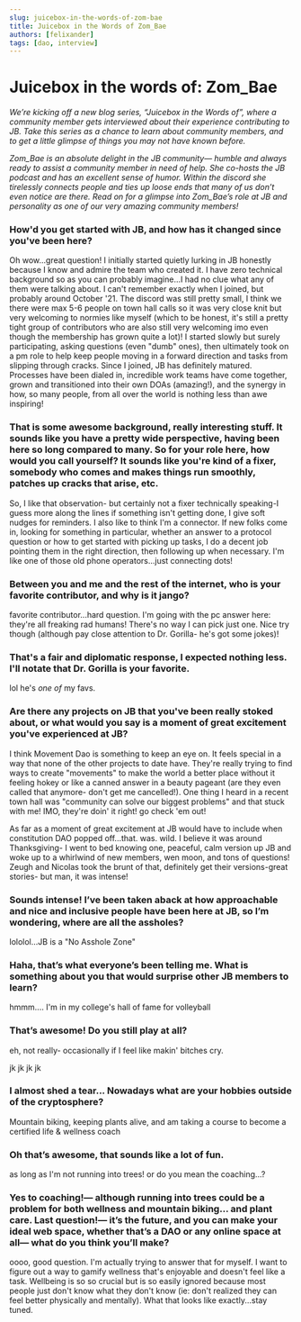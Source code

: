 ```yaml
---
slug: juicebox-in-the-words-of-zom-bae
title: Juicebox in the Words of Zom_Bae
authors: [felixander]
tags: [dao, interview]
---
```


# Juicebox in the words of: Zom_Bae

_We’re kicking off a new blog series, “Juicebox in the Words of”, where a community member gets interviewed about their experience contributing to JB. Take this series as a chance to learn about community members, and to get a little glimpse of things you may not have known before._

_Zom_Bae is an absolute delight in the JB community— humble and always ready to assist a community member in need of help. She co-hosts the JB podcast and has an excellent sense of humor. Within the discord she tirelessly connects people and ties up loose ends that many of us don’t even notice are there. Read on for a glimpse into Zom_Bae’s role at JB and personality as one of our very amazing community members!_

### How'd you get started with JB, and how has it changed since you've been here?

Oh wow...great question!
I initially started quietly lurking in JB honestly because I know and admire the team who created it. I have zero technical background so as you can probably imagine...I had no clue what any of them were talking about. I can't remember exactly when I joined, but probably around October '21. The discord was still pretty small, I think we there were max 5-6 people on town hall calls so it was very close knit but very welcoming to normies like myself (which to be honest, it's still a pretty tight group of contributors who are also still very welcoming imo even though the membership has grown quite a lot)! I started slowly but surely participating, asking questions (even "dumb" ones), then ultimately took on a pm role to help keep people moving in a forward direction and tasks from slipping through cracks. Since I joined, JB has definitely matured. Processes have been dialed in, incredible work teams have come together, grown and transitioned into their own DOAs (amazing!), and the synergy in how, so many people, from all over the world is nothing less than awe inspiring!

### That is some awesome background, really interesting stuff. It sounds like you have a pretty wide perspective, having been here so long compared to many. So for your role here, how would you call yourself? It sounds like you're kind of a fixer, somebody who comes and makes things run smoothly, patches up cracks that arise, etc.

So, I like that observation- but certainly not a fixer technically speaking-I guess more along the lines if something isn't getting done, I give soft nudges for reminders. I also like to think I'm a connector. If new folks come in, looking for something in particular, whether an answer to a protocol question or how to get started with picking up tasks, I do a decent job pointing them in the right direction, then following up when necessary. I'm like one of those old phone operators...just connecting dots!

### Between you and me and the rest of the internet, who is your favorite contributor, and why is it jango?

favorite contributor...hard question. I'm going with the pc answer here: they're all freaking rad humans! There's no way I can pick just one. Nice try though (although pay close attention to Dr. Gorilla- he's got some jokes)!

### That's a fair and diplomatic response, I expected nothing less. I'll notate that Dr. Gorilla is your favorite.

lol he's _one of_ my favs.

### Are there any projects on JB that you've been really stoked about, or what would you say is a moment of great excitement you've experienced at JB?

I think Movement Dao is something to keep an eye on. It feels special in a way that none of the other projects to date have. They're really trying to find ways to create "movements" to make the world a better place without it feeling hokey or like a canned answer in a beauty pageant (are they even called that anymore- don't get me cancelled!). One thing I heard in a recent town hall was "community can solve our biggest problems" and that stuck with me! IMO, they're doin' it right! go check 'em out!

As far as a moment of great excitement at JB would have to include when constitution DAO popped off...that. was. wild. I believe it was around Thanksgiving- I went to bed knowing one, peaceful, calm version up JB and woke up to a whirlwind of new members, wen moon, and tons of questions! Zeugh and Nicolas took the brunt of that, definitely get their versions-great stories- but man, it was intense!

### Sounds intense! I’ve been taken aback at how approachable and nice and inclusive people have been here at JB, so I’m wondering, where are all the assholes?

lololol...JB is a "No Asshole Zone"

### Haha, that’s what everyone’s been telling me. What is something about you that would surprise other JB members to learn?

hmmm.... I'm in my college's hall of fame for volleyball

### That’s awesome! Do you still play at all?

eh, not really- occasionally if I feel like makin' bitches cry.

jk jk jk jk

### I almost shed a tear... Nowadays what are your hobbies outside of the cryptosphere?

Mountain biking, keeping plants alive, and am taking a course to become a certified life & wellness coach

### Oh that’s awesome, that sounds like a lot of fun.

as long as I'm not running into trees! or do you mean the coaching...?

### Yes to coaching!— although running into trees could be a problem for both wellness and mountain biking… and plant care. Last question!— it’s the future, and you can make your ideal web space, whether that’s a DAO or any online space at all— what do you think you’ll make?

oooo, good question. I'm actually trying to answer that for myself. I want to figure out a way to gamify wellness that's enjoyable and doesn't feel like a task. Wellbeing is so so crucial but is so easily ignored because most people just don't know what they don't know (ie: don't realized they can feel better physically and mentally). What that looks like exactly...stay tuned.
